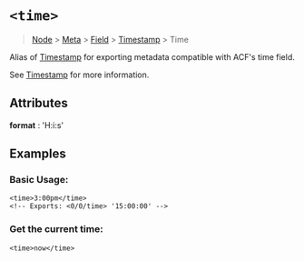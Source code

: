 # `<time>`

> [Node](./node.md) > [Meta](./meta.md) > [Field](./field.md) > [Timestamp](./timestamp.md) > Time

Alias of [Timestamp](./timestamp.md) for exporting metadata compatible with ACF's time field.

See [Timestamp](./timestamp.md) for more information.

## Attributes

**format** : 'H:i:s'

## Examples

### Basic Usage:

```
<time>3:00pm</time>
<!-- Exports: <0/0/time> '15:00:00' -->
```

### Get the current time:

```
<time>now</time>
```
